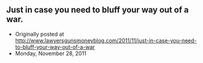 ## Just in case you need to bluff your way out of a war.

 * Originally posted at http://www.lawyersgunsmoneyblog.com/2011/11/just-in-case-you-need-to-bluff-your-way-out-of-a-war
 * Monday, November 28, 2011

 
